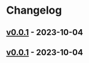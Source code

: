 # Changelog

## [v0.0.1](https://github.com/orangekame3/paclean/commits/v0.0.1) - 2023-10-04

## [v0.0.1](https://github.com/orangekame3/paclean/commits/v0.0.1) - 2023-10-04
